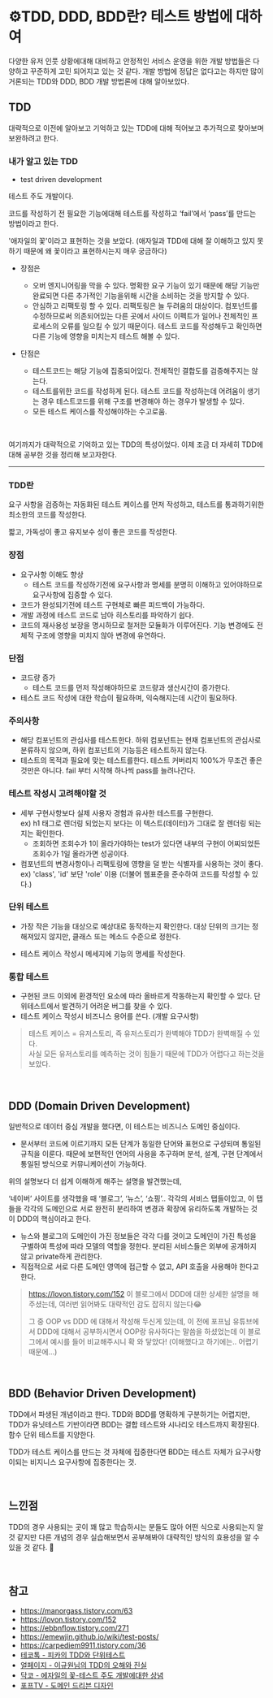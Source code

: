 # ⚙️TDD, DDD, BDD란? 테스트 방법에 대하여

다양한 유저 인풋 상황에대해 대비하고 안정적인 서비스 운영을 위한 개발 방법들은 다양하고 꾸준하게 고민 되어지고 있는 것 같다. 
개발 방법에 정답은 없다고는 하지만 많이 거론되는 TDD와 DDD, BDD 개발 방법론에 대해 알아보았다.

## TDD

대략적으로 이전에 알아보고 기억하고 있는 TDD에 대해 적어보고 추가적으로 찾아보며 보완하려고 한다.

### 내가 알고 있는 TDD

- test driven development

테스트 주도 개발이다.

코드를 작성하기 전 필요한 기능에대해 테스트를 작성하고 ‘fail’에서 ‘pass’를 만드는 방법이라고 한다.

'애자일의 꽃'이라고 표현하는 것을 보았다. (애자일과 TDD에 대해 잘 이해하고 있지 못하기 때문에 왜 꽃이라고 표현하시는지 매우 궁금하다)

- 장점은
  - 오버 엔지니어링을 막을 수 있다. 명확한 요구 기능이 있기 때문에 해당 기능만 완료되면 다른 추가적인 기능을위해 시간을 소비하는 것을 방지할 수 있다.
  - 안심하고 리팩토링 할 수 있다. 리팩토링은 늘 두려움의 대상이다. 컴포넌트를 수정하므로써 의존되어있는 다른 곳에서 사이드 이펙트가 일어나 전체적인 프로세스의 오류를 일으킬 수 있기 때문이다. 테스트 코드를 작성해두고 확인하면 다른 기능에 영향을 미치는지 테스트 해볼 수 있다.

- 단점은
  - 테스트코드는 해당 기능에 집중되어있다. 전체적인 결합도를 검증해주지는 않는다.
  - 테스트를위한 코드를 작성하게 된다. 테스트 코드를 작성하는데 어려움이 생기는 경우 테스트코드를 위해 구조를 변경해야 하는 경우가 발생할 수 있다.
  - 모든 테스트 케이스를 작성해야하는 수고로움. 
  
<br/>

여기까지가 대략적으로 기억하고 있는 TDD의 특성이었다.
이제 조금 더 자세히 TDD에 대해 공부한 것을 정리해 보고자한다. 

----

### TDD란

요구 사항을 검증하는 자동화된 테스트 케이스를 먼저 작성하고, 테스트를 통과하기위한 최소한의 코드를 작성한다.

짧고, 가독성이 좋고 유지보수 성이 좋은 코드를 작성한다.

### 장점

- 요구사항 이해도 향상
  - 테스트 코드를 작성하기전에 요구사항과 명세를 분명히 이해하고 있어야하므로 요구사항에 집중할 수 있다.
- 코드가 완성되기전에 테스트 구현체로 빠른 피드백이 가능하다.
- 개발 과정에 테스트 코드로 남아 히스토리를 파악하기 쉽다. 
- 코드의 재사용성 보장을 명시하므로 철저한 모듈화가 이루어진다. 기능 변경에도 전체적 구조에 영향을 미치지 않아 변경에 유연하다.

### 단점

- 코드량 증가
  - 테스트 코드를 먼저 작성해야하므로 코드량과 생산시간이 증가한다.
- 테스트 코드 작성에 대한 학습이 필요하며, 익숙해지는데 시간이 필요하다.

### 주의사항

- 해당 컴포넌트의 관심사를 테스트한다. 하위 컴포넌트는 현재 컴포넌트의 관심사로 분류하지 않으며, 하위 컴포넌트의 기능등은 테스트하지 않는다.
- 테스트의 목적과 필요에 맞는 테스트를한다. 테스트 커버리지 100%가 무조건 좋은 것만은 아니다. fail 부터 시작해 하나씩 pass를 늘려나간다.

### 테스트 작성시 고려해야할 것

- 세부 구현사항보다 실제 사용자 경험과 유사한 테스트를 구현한다. <br/>
ex) h1 태그로 렌더링 되었는지 보다는 이 텍스트(데이터)가 그대로 잘 렌더링 되는지는 확인한다.
  - 조회하면 조회수가 1이 올라가야하는 test가 있다면 내부의 구현이 어찌되었든 조회수가 1일 올라가면 성공이다.
- 컴포넌트의 변경사항이나 리팩토링에 영향을 덜 받는 식별자를 사용하는 것이 좋다. <br/>
ex) 'class', 'id' 보단 'role' 이용 (더불어 웹표준을 준수하여 코드를 작성할 수 있다.)

### 단위 테스트

- 가장 작은 기능을 대상으로 예상대로 동작하는지 확인한다. 대상 단위의 크기는 정해져있지 않지만, 클래스 또는 메소드 수준으로 정한다.

- 테스트 케이스 작성시 메세지에 기능의 명세를 작성한다.

### 통합 테스트

- 구현된 코드 이외에 환경적인 요소에 따라 올바르게 작동하는지 확인할 수 있다. 단위테스트에서 발견하기 어려운 버그를 찾을 수 있다.
- 테스트 케이스 작성시 비즈니스 용어를 쓴다. (개발 요구사항)

> 테스트 케이스 = 유저스토리, 즉 유저스토리가 완벽해야 TDD가 완벽해질 수 있다. <br/>
사실 모든 유저스토리를 예측하는 것이 힘들기 때문에 TDD가 어렵다고 하는것을 보았다.

<br/>

## DDD (Domain Driven Development)

일반적으로 데이터 중심 개발을 했다면, 이 테스트는 비즈니스 도메인 중심이다.

- 문서부터 코드에 이르기까지 모든 단계가 동일한 단어와 표현으로 구성되며 통일된 규칙을 이룬다. 때문에 보편적인 언어의 사용을 추구하며 분석, 설계, 구현 단계에서 통일된 방식으로 커뮤니케이션이 가능하다.

위의 설명보다 더 쉽게 이해하게 해주는 설명을 발견했는데, <br/>

‘네이버’ 사이트를 생각했을 때 ‘블로그’, ‘뉴스’, ‘쇼핑’.. 각각의 서비스 탭들이있고, 이 탭들을 각각의 도메인으로 서로 완전히 분리하여 변경과 확장에 유리하도록 개발하는 것 이 DDD의 핵심이라고 한다.

- 뉴스와 블로그의 도메인이 가진 정보들은 각각 다를 것이고 도메인이 가진 특성을 구별하여 특성에 따라 모델의 역할을 정한다. 분리된 서비스들은 외부에 공개하지 않고 private하게 관리한다.
- 직접적으로 서로 다른 도메인 영역에 접근할 수 없고, API 호출을 사용해야 한다고 한다.  

> https://lovon.tistory.com/152 
> 이 블로그에서 DDD에 대한 상세한 설명을 해주셨는데, 여러번 읽어봐도 대략적인 감도  잡히지 않는다😂 <br/>
>
> 그 중 OOP vs DDD 에 대해서 작성해 두신게 있는데, 이 전에 포프님 유튜브에서 DDD에 대해서 공부하시면서 OOP랑 유사하다는 말씀을 하셨었는데 이 블로그에서 예시를 들어 비교해주시니 확 와 닿았다! (이해했다고 하기에는.. 어렵기 때문에...)

<br/>

## BDD (Behavior Driven Development)

TDD에서 파생된 개념이라고 한다. TDD와 BDD를 명확하게 구분하기는 어렵지만, TDD가 유닛테스트 기반이라면 BDD는 결합 테스트와 시나리오 테스트까지 확장된다. 함수 단위 테스트를 지양한다.

TDD가 테스트 케이스를 만드는 것 자체에 집중한다면 BDD는 테스트 자체가 요구사항이되는 비지니스 요구사항에 집중한다는 것.

<br/>

## 느낀점

TDD의 경우 사용되는 곳이 꽤 많고 학습하시는 분들도 많아 어떤 식으로 사용되는지 알 것 같지만 다른 개념의 경우 실습해보면서 공부해봐야 대략적인 방식의 효용성을 알 수 있을 것 같다. 🤯

<br/>

## 참고

- https://manorgass.tistory.com/63
- https://lovon.tistory.com/152
- https://ebbnflow.tistory.com/271
- https://emewjin.github.io/wiki/test-posts/
- https://carpediem9911.tistory.com/36
- [테코톡 - 피카의 TDD와 단위테스트](https://youtu.be/3LMmPXoGI9Q)
- [얼페이지 - 이규원님의 TDD의 오해와 진실](https://youtu.be/N5WyUEwY0DY)
- [닥코 - 에자일의 꽃-테스트 주도 개발에대한 상념](https://youtu.be/Q2n0B92lMPk)
- [포프TV - 도메인 드리븐 디자인](https://www.youtube.com/watch?v=n_9fBLl1gb4)
